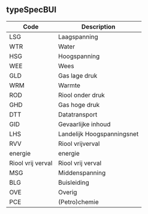 ## typeSpecBUI				
				
|	Code	|	Description	|
|	---	|	---	|
|	LSG	|	Laagspanning	|
|	WTR	|	Water	|
|	HSG	|	Hoogspanning	|
|	WEE	|	Wees	|
|	GLD	|	Gas lage druk	|
|	WRM	|	Warmte	|
|	ROD	|	Riool onder druk	|
|	GHD	|	Gas hoge druk	|
|	DTT	|	Datatransport	|
|	GID	|	Gevaarlijke inhoud	|
|	LHS	|	Landelijk Hoogspanningsnet	|
|	RVV	|	Riool vrijverval	|
|	energie	|	energie	|
|	Riool vrij verval	|	Riool vrij verval	|
|	MSG	|	Middenspanning	|
|	BLG	|	Buisleiding	|
|	OVE	|	Overig	|
|	PCE	|	(Petro)chemie	|

